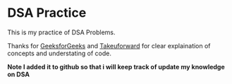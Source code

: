# DSA Practice

This is my practice of DSA Problems.

Thanks for [GeeksforGeeks](https://www.geeksforgeeks.org/) and [Takeuforward](https://takeuforward.org/) for clear explaination of concepts and understating of code.

**Note I added it to github so that i will keep track of update my knowledge on DSA**
